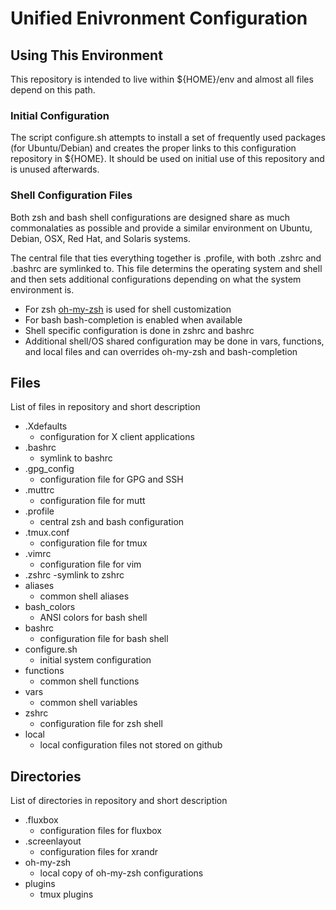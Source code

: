 # Unified Enivronment Configuration

## Using This Environment

This repository is intended to live within ${HOME}/env and almost all files depend on this path.

### Initial Configuration

The script configure.sh attempts to install a set of frequently used packages (for Ubuntu/Debian) and creates the proper links to this configuration repository in ${HOME}. It should be used on initial use of this repository and is unused afterwards.

### Shell Configuration Files

Both zsh and bash shell configurations are designed share as much commonalaties as possible and provide a similar environment on Ubuntu, Debian, OSX, Red Hat, and Solaris systems.

The central file that ties everything together is .profile, with both .zshrc and .bashrc are symlinked to. This file determins the operating system and shell and then sets additional configurations depending on what the system environment is.

- For zsh [oh-my-zsh](https://github.com/robbyrussell/oh-my-zsh) is used for shell customization
- For bash bash-completion is enabled when available
- Shell specific configuration is done in zshrc and bashrc
- Additional shell/OS shared configuration may be done in vars, functions, and local files and can overrides oh-my-zsh and bash-completion

## Files

List of files in repository and short description

- .Xdefaults
    - configuration for X client applications
- .bashrc
    - symlink to bashrc
- .gpg_config
    - configuration file for GPG and SSH
- .muttrc
    - configuration file for mutt
- .profile
    - central zsh and bash configuration
- .tmux.conf
    - configuration file for tmux
- .vimrc
    - configuration file for vim
- .zshrc
    -symlink to zshrc
- aliases
    - common shell aliases
- bash_colors
    - ANSI colors for bash shell
- bashrc
    - configuration file for bash shell
- configure.sh
    - initial system configuration
- functions
    - common shell functions
- vars
    - common shell variables
- zshrc
    - configuration file for zsh shell
- local
    - local configuration files not stored on github

## Directories

List of directories in repository and short description

- .fluxbox
    - configuration files for fluxbox
- .screenlayout
    - configuration files for xrandr
- oh-my-zsh
    - local copy of oh-my-zsh configurations
- plugins
    - tmux plugins


